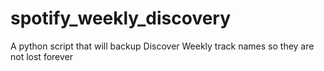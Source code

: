 # spotify_weekly_discovery
A python script that will backup Discover Weekly track names so they are not lost forever 
